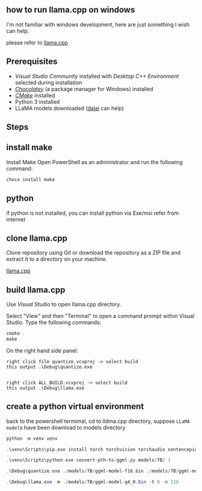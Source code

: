 how to run llama.cpp on windows
-------------

I'm not familiar with windows development, here are just something I wish can help.

please refer to [llama.cpp](https://github.com/ggerganov/llama.cpp)


Prerequisites
-------------
*   *Visual Studio Community* installed with *Desktop C++ Environment* selected during installation
*   *[Chocolatey](https://chocolatey.org/)* (a package manager for Windows) installed
*   *[CMake](https://cmake.org/download/)* installed
*   Python 3 installed
*   LLaMA models downloaded  ([dalai](https://github.com/cocktailpeanut/dalai) can help)


Steps
-------------
## install make
Install Make Open PowerShell as an administrator and run the following command:

```powershell
choco install make
```

##  python
if python is not installed, you can install python via Exe/msi refer from internet


## clone llama.cpp
Clone repository using Git or download the repository as a ZIP file and extract it to a directory on your machine.

[llama.cpp](https://github.com/ggerganov/llama.cpp)

## build llama.cpp
Use *Visual Studio* to open llama.cpp directory.

Select "View" and then "Terminal" to open a command prompt within Visual Studio. Type the following commands:

```powershell
cmake .
make
```

On the right hand side panel:

    right click file quantize.vcxproj -> select build
    this output .\Debug\quantize.exe


    right click ALL_BUILD.vcxproj -> select build
    this output .\Debug\llama.exe

## create a python virtual environment
back to the powershell termimal, cd to lldma.cpp directory, suppose `LLaMA model`s have been download to models directory

```powershell
python -m venv venv

.\venv\Scripts\pip.exe install torch torchvision torchaudio sentencepiece numpy

.\venv\Scripts\python.exe convert-pth-to-ggml.py models/7B/ 1

.\Debug\quantize.exe ./models/7B/ggml-model-f16.bin ./models/7B/ggml-model-q4_0.bin 2

.\Debug\llama.exe -m ./models/7B/ggml-model-q4_0.bin -t 8 -n 128
```
